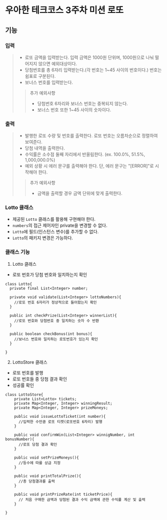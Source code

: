 # 우아한 테크코스 3주차 미션 로또

## 기능
### 입력
> - 로또 금액을 입력받는다. 입력 금액은 1000원 단위며, 1000원으로 나눠 떨어지지 않으면 예외대상이다.
> - 당첨번호를 총 6자리 입력받는다.(각 번호는 1~45 사이의 번호이다.) 번호는 쉼표로 구분된다.
> - 보너스 번호를 입력받는다.
> > 추가 예외사항
> > - 당첨번호 6자리와 보너스 번호는 중복되지 않는다.
> > - 보너스 번호 또한 1~45 사이의 숫자이다.

### 출력
> - 발행한 로또 수량 및 번호를 출력한다. 로또 번호는 오름차순으로 정렬하여 보여준다.
> - 당첨 내역을 출력한다.
> - 수익률은 소수점 둘째 자리에서 반올림한다. (ex. 100.0%, 51.5%, 1,000,000.0%)
> - 예외 상황 시 에러 문구를 출력해야 한다. 단, 에러 문구는 "[ERROR]"로 시작해야 한다.
> > 추가 예외사항
> > - 금액을 출력할 경우 금액 단위에 맞게 출력한다.

### Lotto 클래스
- 제공된 `Lotto` 클래스를 활용해 구현해야 한다.
- `numbers`의 접근 제어자인 private을 변경할 수 없다.
- `Lotto`에 필드(인스턴스 변수)를 추가할 수 없다.
- `Lotto`의 패키지 변경은 가능하다.

### 클래스 기능
1. Lotto 클래스
- 로또 번호가 당첨 번호와 일치하는지 확인
```
class Lotto{
  private final List<Integer> number;

  private void validate(List<Integer> lottoNumbers){
    //로또 번호 6자리가 정상적으로 들어왔는지 확인
  }
  
  public int checkPrize(List<Integer> winnerList){
    //로또 번호와 당첨번호 중 일치하는 숫자 수 반환
  }
  
  public boolean checkBonus(int bonus){
    //보너스 번호와 일치하는 로또번호가 있는지 확인
  }

}
```
2. LottoStore 클래스
- 로또 번호를 발행
- 로또 번호들 중 당첨 결과 확인
- 성공률 확인
```
class LottoStore{
    private List<Lotto> tickets;
    private Map<Integer, Integer> winningResult;
    private Map<Integer, Integer> prizeMoneys;

    public void issueLottoTicket(int number){
      //입력한 수만큼 로또 티켓(로또번호 6자리) 발행
    }

    public void confirmWin(List<Integer> winnigNumber, int bonusNumber){
      //로또 당첨 결과 확인
    }

    public void setPrizeMoneys(){
      //등수에 따를 상금 지정
    }

    public void printTotalPrize(){
      //총 당첨결과를 출력
    }

    public void printPrizeRate(int ticketPrice){
      // 처음 구매한 금액과 당첨된 결과 수익 금액에 관한 수익률 계산 및 출력
    }

}
```

